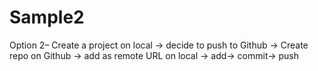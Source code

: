# Sample2
Option 2– Create a project on local -> decide to push to Github -> Create repo on Github -> add as remote URL on local -> add-> commit-> push 

